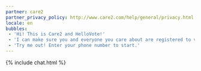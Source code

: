 ```yaml
---
partner: care2
partner_privacy_policy: http://www.care2.com/help/general/privacy.html
locale: en
bubbles:
 - 'Hi! This is Care2 and HelloVote!'
 - 'I can make sure you and everyone you care about are registered to vote.'
 - 'Try me out! Enter your phone number to start.'
---
```

{% include chat.html %}
